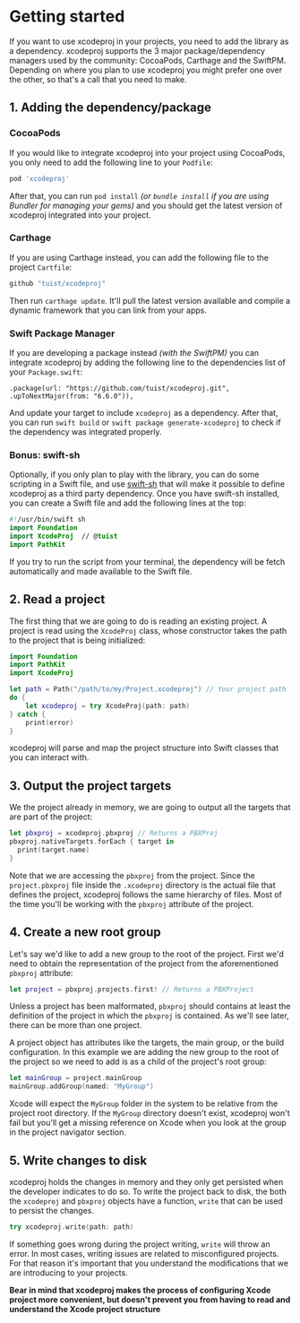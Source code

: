 # Getting started

If you want to use xcodeproj in your projects, you need to add the library as a dependency. xcodeproj supports the 3 major package/dependency managers used by the community: CocoaPods, Carthage and the SwiftPM. Depending on where you plan to use xcodeproj you might prefer one over the other, so that's a call that you need to make.

## 1. Adding the dependency/package

### CocoaPods

If you would like to integrate xcodeproj into your project using CocoaPods, you only need to add the following line to your `Podfile`:

```ruby
pod 'xcodeproj'
```

After that, you can run `pod install` *(or `bundle install` if you are using Bundler for managing your gems)* and you should get the latest version of xcodeproj integrated into your project.

### Carthage

If you are using Carthage instead, you can add the following file to the project `Cartfile`:

```bash
github "tuist/xcodeproj"
```

Then run `carthage update`. It'll pull the latest version available and compile a dynamic framework that you can link from your apps.

### Swift Package Manager

If you are developing a package instead *(with the SwiftPM)* you can integrate xcodeproj by adding the following line to the dependencies list of your `Package.swift`:

```
.package(url: "https://github.com/tuist/xcodeproj.git", .upToNextMajor(from: "6.6.0")),
```

And update your target to include `xcodeproj` as a dependency. After that, you can run `swift build` or `swift package generate-xcodeproj` to check if the dependency was integrated properly.

### Bonus: swift-sh

Optionally, if you only plan to play with the library, you can do some scripting in a Swift file, and use [swift-sh](ttps://github.com/mxcl/swift-sh) that will make it possible to define xcodeproj as a third party dependency. Once you have swift-sh installed, you can create a Swift file and add the following lines at the top:

```swift
#!/usr/bin/swift sh
import Foundation
import XcodeProj  // @tuist
import PathKit
```

If you try to run the script from your terminal, the dependency will be fetch automatically and made available to the Swift file.

## 2. Read a project

The first thing that we are going to do is reading an existing project. A project is read using the `XcodeProj` class, whose constructor takes the path to the project that is being initialized:

```swift
import Foundation
import PathKit
import XcodeProj

let path = Path("/path/to/my/Project.xcodeproj") // Your project path
do {
    let xcodeproj = try XcodeProj(path: path)
} catch {
    print(error)
}
```

xcodeproj will parse and map the project structure into Swift classes that you can interact with.

## 3. Output the project targets

We the project already in memory, we are going to output all the targets that are part of the project:

```swift
let pbxproj = xcodeproj.pbxproj // Returns a PBXProj
pbxproj.nativeTargets.forEach { target in
  print(target.name)
}
```

Note that we are accessing the `pbxproj` from the project. Since the `project.pbxproj` file inside the `.xcodeproj` directory is the actual file that defines the project, xcodeproj follows the same hierarchy of files. Most of the time you'll be working with the `pbxproj` attribute of the project.

## 4. Create a new root group

Let's say we'd like to add a new group to the root of the project. First we'd need to obtain the representation of the project from the aforementioned `pbxproj` attribute:

```swift
let project = pbxproj.projects.first! // Returns a PBXProject
```

Unless a project has been malformated, `pbxproj` should contains at least the definition of the project in which the `pbxproj` is contained. As we'll see later, there can be more than one project.

A project object has attributes like the targets, the main group, or the build configuration. In this example we are adding the new group to the root of the project so we need to add is as a child of the project's root group:

```swift
let mainGroup = project.mainGroup
mainGroup.addGroup(named: "MyGroup")
```

Xcode will expect the `MyGroup` folder in the system to be relative from the project root directory. If the `MyGroup` directory doesn't exist, xcodeproj won't fail but you'll get a missing reference on Xcode when you look at the group in the project navigator section.

## 5. Write changes to disk

xcodeproj holds the changes in memory and they only get persisted when the developer indicates to do so. To write the project back to disk, the both the `xcodeproj` and `pbxproj` objects have a function, `write` that can be used to persist the changes. 

```swift
try xcodeproj.write(path: path)
```

If something goes wrong during the project writing, `write` will throw an error. In most cases, writing issues are related to misconfigured projects. For that reason it's important that you understand the modifications that we are introducing to your projects.

**Bear in mind that xcodeproj makes the process of configuring Xcode project more convenient, but doesn't prevent you from having to read and understand the Xcode project structure**
